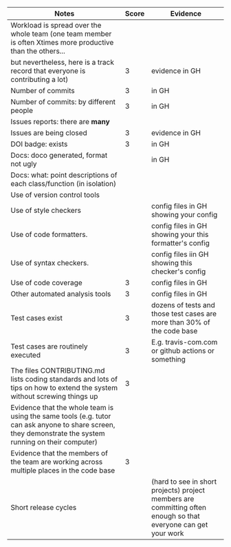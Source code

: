 |Notes|Score|Evidence|
|-----|----|--------|
|Workload is spread over the whole team (one team member is often Xtimes more productive than the others... 
but nevertheless, here is a track record that everyone is contributing a lot)|3|evidence in GH|
|Number of commits|3|in GH|
|Number of commits: by different people|3|in GH|
|Issues reports: there are **many**|
|Issues are being closed|3|evidence in GH|
|DOI badge: exists|3|in GH|
|Docs: doco generated, format not ugly ||in GH|
|Docs: what: point descriptions of each class/function (in isolation) |
|Use of version control tools|
|Use of style checkers ||config files in GH showing your config|
|Use of code formatters. ||config files in GH showing your this formatter's  config|
|Use of syntax checkers. ||config files iin  GH showing this checker's config  |
|Use of code coverage |3|config files in GH|
|Other automated analysis tools|3|config files in GH|
|Test cases exist|3|dozens of tests and those test cases are more than 30% of the code base|
|Test cases are routinely executed|3|E.g. travis-com.com or github actions or something|
|The files CONTRIBUTING.md lists coding standards and lots of tips on how to extend the system without screwing things up|3||
|Evidence that the whole team is using the same tools (e.g. tutor can ask anyone to share screen, they demonstrate the system running on their computer)|
|Evidence that the members of the team are working across multiple places in the code base|3||
|Short release cycles || (hard to see in short projects) project members are committing often enough so that everyone can get your work|
